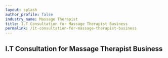 ```yaml
---
layout: splash 
author_profile: false 
industry_name: Massage Therapist
title: I.T Consultation for Massage Therapist Business
permalink: /it-consultation-for-massage-therapist-business
---
```


## I.T Consultation for Massage Therapist Business